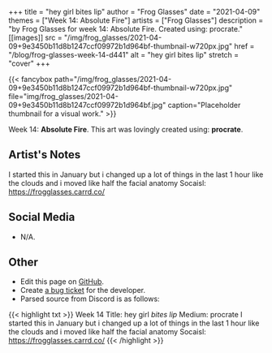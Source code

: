 +++
title =       "hey girl bites lip"
author =      "Frog Glasses"
date =        "2021-04-09"
themes =      ["Week 14: Absolute Fire"]
artists =     ["Frog Glasses"]
description = "by Frog Glasses for week 14: Absolute Fire. Created using: procrate."
[[images]]
              src = "/img/frog_glasses/2021-04-09+9e3450b11d8b1247ccf09972b1d964bf-thumbnail-w720px.jpg"
              href = "/blog/frog-glasses-week-14-d441"
              alt = "hey girl bites lip"
              stretch = "cover"
+++


{{< fancybox path="/img/frog_glasses/2021-04-09+9e3450b11d8b1247ccf09972b1d964bf-thumbnail-w720px.jpg" file="img/frog_glasses/2021-04-09+9e3450b11d8b1247ccf09972b1d964bf.jpg" caption="Placeholder thumbnail for a visual work." >}}


Week 14: **Absolute Fire**. This art was lovingly created using: **procrate**.

## Artist's Notes

I started this in  January but i changed up a lot of things in the last 1 hour like the clouds and i moved like half the facial anatomy
Socaisl:  https://frogglasses.carrd.co/

## Social Media

- N/A.

## Other

- Edit this page on [GitHub](https://github.com/teaminkling/web-refresh/edit/main/content/blog/frog-glasses-week-14-d441.md).
- Create [a bug ticket](https://github.com/teaminkling/web-refresh/issues/new?assignees=&labels=bug&template=problem-report.md&title=) for the developer.
- Parsed source from Discord is as follows:

{{< highlight txt >}}
Week 14
Title: hey girl *bites lip* 
Medium: procrate 
I started this in  January but i changed up a lot of things in the last 1 hour like the clouds and i moved like half the facial anatomy
Socaisl:  https://frogglasses.carrd.co/
{{< /highlight >}}
